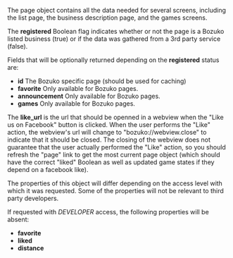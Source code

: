 The page object contains all the data needed for several screens, including
the list page, the business description page, and the games screens.

The **registered** Boolean flag indicates whether or not the page is a
Bozuko listed business (true) or if the data was gathered from a 3rd party
service (false).

Fields that will be optionally returned depending on the **registered** status
are:

+ **id** The Bozuko specific page (should be used for caching)
+ **favorite** Only available for Bozuko pages.
+ **announcement** Only available for Bozuko pages.
+ **games** Only available for Bozuko pages.

The **like_url** is the url that should be openned in a webview when the "Like
us on Facebook" button is clicked. When the user performs the "Like" action,
the webview's url will change to "bozuko://webview.close" to indicate that it
should be closed. The closing of the webview does not guarantee that the user
actually performed the "Like" action, so you should refresh the "page" link to
get the most current page object (which should have the correct "liked" Boolean
as well as updated game states if they depend on a facebook like).

The properties of this object will differ depending on the access level with which it was requested.
Some of the properties will not be relevant to third party developers.


If requested with *DEVELOPER* access, the following properties will be absent:

+ **favorite**
+ **liked**
+ **distance**